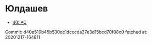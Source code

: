 # Юлдашев
- [40: AC](40.md)

Commit: d40e510b45b530dc1dcccda37e3d15bcd70f08c0
 fetched at: 20201217-164811
